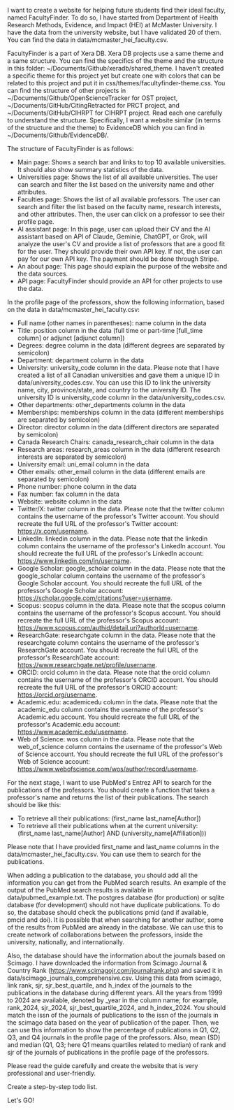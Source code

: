 I want to create a website for helping future students find their ideal faculty, named FacultyFinder. To do so, I have started from Department of Health Research Methods, Evidence, and Impact (HEI) at McMaster University. I have the data from the university website, but I have validated 20 of them. You can find the data in data/mcmaster_hei_faculty.csv. 

FacultyFinder is a part of Xera DB. Xera DB projects use a same theme and a same structure. You can find the specifics of the theme and the structure in this folder: ~/Documents/Github/xeradb/shared_theme. I haven't created a specific theme for this project yet but create one with colors that can be related to this project and put it in css/themes/facultyfinder-theme.css. You can find the structure of other projects in ~/Documents/Github/OpenScienceTracker for OST project, ~/Documents/GitHub/CitingRetracted for PRCT project, and ~/Documents/GitHub/CIHRPT for CIHRPT project. Read each one carefully to understand the structure. Specifically, I want a website similar (in terms of the structure and the theme) to EvidenceDB which you can find in ~/Documents/Github/EvidenceDB/.

The structure of FacultyFinder is as follows:

- Main page: Shows a search bar and links to top 10 available universities. It should also show summary statistics of the data.
- Universities page: Shows the list of all available universities. The user can search and filter the list based on the university name and other attributes.
- Faculties page: Shows the list of all available professors. The user can search and filter the list based on the faculty name, research interests, and other attributes. Then, the user can click on a professor to see their profile page.
- AI assistant page: In this page, user can upload their CV and the AI assistant based on API of Claude, Geminie, ChatGPT, or Grok, will analyze the user's CV and provide a list of professors that are a good fit for the user. They should provide their own API key. If not, the user can pay for our own API key. The payment should be done through Stripe.
- An about page: This page should explain the purpose of the website and the data sources.
- API page: FacultyFinder should provide an API for other projects to use the data.

In the profile page of the professors, show the following information, based on the data in data/mcmaster_hei_faculty.csv:

- Full name (other names in parentheses): name column in the data
- Title: position column in the data (full time or part-time [full_time column] or adjunct [adjunct column])
- Degrees: degree column in the data (different degrees are separated by semicolon)
- Department: department column in the data
- University: university_code column in the data. Please note that I have created a list of all Canadian universities and gave them a unique ID in data/university_codes.csv. You can use this ID to link the university name, city, province/state, and country to the university ID. The university ID is university_code column in the data/university_codes.csv.
- Other departments: other_departments column in the data
- Memberships: memberships column in the data (different memberships are separated by semicolon)
- Director: director column in the data (different directors are separated by semicolon)
- Canada Research Chairs: canada_research_chair column in the data
- Research areas: research_areas column in the data (different research interests are separated by semicolon)
- University email: uni_email column in the data
- Other emails: other_email column in the data (different emails are separated by semicolon)
- Phone number: phone column in the data
- Fax number: fax column in the data
- Website: website column in the data
- Twitter/X: twitter column in the data. Please note that the twitter column contains the username of the professor's Twitter account. You should recreate the full URL of the professor's Twitter account: https://x.com/username.
- LinkedIn: linkedin column in the data. Please note that the linkedin column contains the username of the professor's LinkedIn account. You should recreate the full URL of the professor's LinkedIn account: https://www.linkedin.com/in/username.
- Google Scholar: google_scholar column in the data. Please note that the google_scholar column contains the username of the professor's Google Scholar account. You should recreate the full URL of the professor's Google Scholar account: https://scholar.google.com/citations?user=username.
- Scopus: scopus column in the data. Please note that the scopus column contains the username of the professor's Scopus account. You should recreate the full URL of the professor's Scopus account: https://www.scopus.com/authid/detail.uri?authorId=username.
- ResearchGate: researchgate column in the data. Please note that the researchgate column contains the username of the professor's ResearchGate account. You should recreate the full URL of the professor's ResearchGate account: https://www.researchgate.net/profile/username.
- ORCID: orcid column in the data. Please note that the orcid column contains the username of the professor's ORCID account. You should recreate the full URL of the professor's ORCID account: https://orcid.org/username.
- Academic.edu: academicedu column in the data. Please note that the academic_edu column contains the username of the professor's Academic.edu account. You should recreate the full URL of the professor's Academic.edu account: https://www.academic.edu/username.
- Web of Science: wos column in the data. Please note that the web_of_science column contains the username of the professor's Web of Science account. You should recreate the full URL of the professor's Web of Science account: https://www.webofscience.com/wos/author/record/username.

For the next stage, I want to use PubMed's Entrez API to search for the publications of the professors. You should create a function that takes a professor's name and returns the list of their publications. The search should be like this:

- To retrieve all their publications: (first_name last_name[Author])
- To retrieve all their publications when at the current university: (first_name last_name[Author] AND (university_name[Affiliation]))

Please note that I have provided first_name and last_name columns in the data/mcmaster_hei_faculty.csv. You can use them to search for the publications.

When adding a publication to the database, you should add all the information you can get from the PubMed search results. An example of the output of the PubMed search results is available in data/pubmed_example.txt. The postgres database (for production) or sqlite database (for development) should not have duplicate publications. To do so, the database should check the publications pmid (and if available, pmcid and doi). It is possible that when searching for another author, some of the results from PubMed are already in the database. We can use this to create network of collaborations between the professors, inside the university, nationally, and internationally.

Also, the database should have the information about the journals based on Scimago. I have downloaded the information from Scimago Journal & Country Rank (https://www.scimagojr.com/journalrank.php) and saved it in data/scimago_journals_comprehensive.csv. Using this data from scimago, link rank, sjr, sjr_best_quartile, and h_index of the journals to the publications in the database during different years. All the years from 1999 to 2024 are available, denoted by _year in the column name; for example, rank_2024, sjr_2024, sjr_best_quartile_2024, and h_index_2024. You should match the issn of the journals of publications to the issn of the journals in the scimago data based on the year of publication of the paper. Then, we can use this information to show the percentage of publications in Q1, Q2, Q3, and Q4 journals in the profile page of the professors. Also, mean (SD) and median (Q1, Q3; here Q1 means quartiles related to median) of rank and sjr of the journals of publications in the profile page of the professors.

Please read the guide carefully and create the website that is very professional and user-friendly.

Create a step-by-step todo list.

Let's GO!